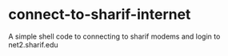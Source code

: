 # connect-to-sharif-internet
A simple shell code to connecting to sharif modems and login to net2.sharif.edu
